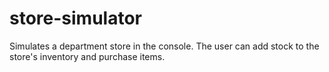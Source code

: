 # store-simulator
 Simulates a department store in the console. The user can add stock to the store's inventory and purchase items.
